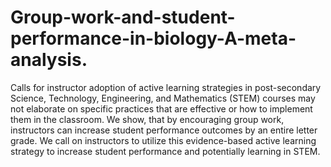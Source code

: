 # Group-work-and-student-performance-in-biology-A-meta-analysis.
Calls for instructor adoption of active learning strategies in post-secondary Science, Technology, Engineering, and Mathematics (STEM) courses may not elaborate on specific practices that are effective or how to implement them in the classroom.  We show, that by encouraging group work, instructors can increase student performance outcomes by an entire letter grade. We call on instructors to utilize this evidence-based active learning strategy to increase student performance and potentially learning in STEM. 
